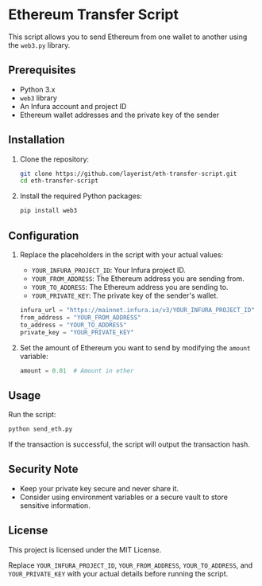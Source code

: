 # Ethereum Transfer Script

This script allows you to send Ethereum from one wallet to another using the `web3.py` library.

## Prerequisites

- Python 3.x
- `web3` library
- An Infura account and project ID
- Ethereum wallet addresses and the private key of the sender

## Installation

1. Clone the repository:
   ```sh
   git clone https://github.com/layerist/eth-transfer-script.git
   cd eth-transfer-script
   ```

2. Install the required Python packages:
   ```sh
   pip install web3
   ```

## Configuration

1. Replace the placeholders in the script with your actual values:
   - `YOUR_INFURA_PROJECT_ID`: Your Infura project ID.
   - `YOUR_FROM_ADDRESS`: The Ethereum address you are sending from.
   - `YOUR_TO_ADDRESS`: The Ethereum address you are sending to.
   - `YOUR_PRIVATE_KEY`: The private key of the sender's wallet.

   ```python
   infura_url = "https://mainnet.infura.io/v3/YOUR_INFURA_PROJECT_ID"
   from_address = "YOUR_FROM_ADDRESS"
   to_address = "YOUR_TO_ADDRESS"
   private_key = "YOUR_PRIVATE_KEY"
   ```

2. Set the amount of Ethereum you want to send by modifying the `amount` variable:
   ```python
   amount = 0.01  # Amount in ether
   ```

## Usage

Run the script:
```sh
python send_eth.py
```

If the transaction is successful, the script will output the transaction hash.

## Security Note

- Keep your private key secure and never share it.
- Consider using environment variables or a secure vault to store sensitive information.

## License

This project is licensed under the MIT License.

Replace `YOUR_INFURA_PROJECT_ID`, `YOUR_FROM_ADDRESS`, `YOUR_TO_ADDRESS`, and `YOUR_PRIVATE_KEY` with your actual details before running the script. 
